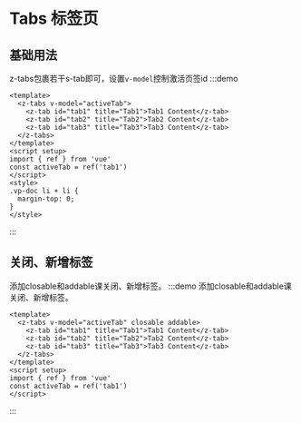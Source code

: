 # Tabs 标签页

## 基础用法

z-tabs包裹若干s-tab即可，设置`v-model`控制激活页签id
:::demo
```vue
<template>
  <z-tabs v-model="activeTab">
    <z-tab id="tab1" title="Tab1">Tab1 Content</z-tab>
    <z-tab id="tab2" title="Tab2">Tab2 Content</z-tab>
    <z-tab id="tab3" title="Tab3">Tab3 Content</z-tab>
  </z-tabs>
</template>
<script setup>
import { ref } from 'vue'
const activeTab = ref('tab1')
</script>
<style>
.vp-doc li + li {
  margin-top: 0;
}
</style>
```
:::

## 关闭、新增标签
添加closable和addable课关闭、新增标签。
:::demo 添加closable和addable课关闭、新增标签。
```vue
<template>
  <z-tabs v-model="activeTab" closable addable>
    <z-tab id="tab1" title="Tab1">Tab1 Content</z-tab>
    <z-tab id="tab2" title="Tab2">Tab2 Content</z-tab>
    <z-tab id="tab3" title="Tab3">Tab3 Content</z-tab>
  </z-tabs>
</template>
<script setup>
import { ref } from 'vue'
const activeTab = ref('tab1')
</script>
```
:::